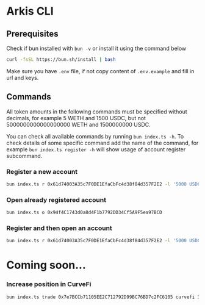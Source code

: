 # Arkis CLI

## Prerequisites

Check if bun installed with `bun -v` or install it using the command below
```sh
curl -fsSL https://bun.sh/install | bash
```
Make sure you have `.env` file, if not copy content of `.env.example` and fill in url and keys.

## Commands

All token amounts in the following commands must be specified without decimals, for example 5 WETH and 1500 USDC, but not 5000000000000000000 WETH and 1500000000 USDC.

You can check all available commands by running `bun index.ts -h`. To check details of some specific command add the name of the command, for example `bun index.ts register -h` will show usage of account register subcommand.

### Register a new account
```sh
bun index.ts r 0x61d74003A35c7F0DE1EfaCbFc4d38f84d357F2E2 -l '5000 USDC' -c '3 WETH' '500 DAI'
```

### Open already registered account
```sh
bun index.ts o 0x94f4C1743d0a8d4F1b7792DD34Cf5A9F5ea97BCD
```

### Register and then open an account
```sh
bun index.ts r 0x61d74003A35c7F0DE1EfaCbFc4d38f84d357F2E2 -l '5000 USDC' -c '3 WETH' -o
```

# Coming soon...

### Increase position in CurveFi
```sh
bun index.ts trade 0x7e7BCCb71105EE2C712792D99BC76BD7c2FC6105 curvefi 3pool --add '5000 USDC' '1000 DAI' --mint
